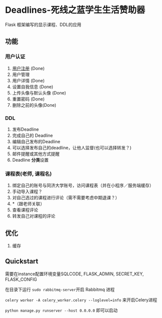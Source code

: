 # Deadlines-死线之蓝学生生活赞助器
Flask 框架编写的显示课程、DDL的应用
## 功能
### 用户认证
1. [用户注册](app/auth/views.py) (Done)
2. 用户管理 
3. 用户详情 (Done)
4. 设置自我信息 (Done)
5. 上传头像与默认头像 (Done) 
8. 重置密码 (Done)
7. 删除之前的头像(Done)
### DDL
1. 发布Deadline
2. 完成自己的 Deadline
3. 编辑自己发布的Deadline
4. 可以选择发布自己的deadline，让他人监督(也可以选择转发？)
5. 邮件提醒或其他方式提醒
6. Deadline **分类**设置
### 课程表\(老师, 课程名\)

1. 绑定自己的账号与同济大学账号，访问课程表（并在小程序／服务端缓存）
2. 手动导入课程？
3. 对自己选过的课程进行评论（需不需要考虑中期退课？）
4. *（跟老师关联）
5. 查看课程评论
6. 转发自己对课程的评论

## 优化

1. 缓存

## Quickstart
需要在instance配置环境变量SQLCODE, FLASK_ADMIN, SECRET_KEY, FLASK_CONFIG

在目录下运行
`sudo rabbitmq-server`开启 Rabbitmq 进程

`celery worker -A celery_worker.celery --loglevel=info` 来开启Celery进程

`python manage.py runserver --host 0.0.0.0`
即可以启动

